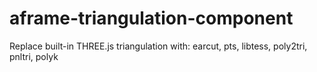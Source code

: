 # aframe-triangulation-component
Replace built-in THREE.js triangulation with: earcut, pts, libtess, poly2tri, pnltri, polyk
